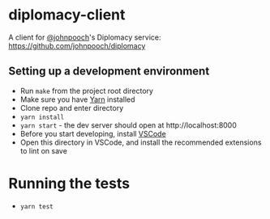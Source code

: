 # diplomacy-client

A client for [@johnpooch](https://github.com/johnpooch)'s Diplomacy service: https://github.com/johnpooch/diplomacy

## Setting up a development environment

- Run `make` from the project root directory
- Make sure you have [Yarn](https://classic.yarnpkg.com/en/docs/install) installed
- Clone repo and enter directory
- `yarn install`
- `yarn start` - the dev server should open at http://localhost:8000
- Before you start developing, install [VSCode](https://code.visualstudio.com)
- Open this directory in VSCode, and install the recommended extensions to lint on save

# Running the tests

- `yarn test`
